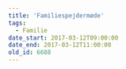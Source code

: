 ```yaml
---
title: 'Familiespejdermøde'
tags:
  - Familie
date_start: 2017-03-12T09:00:00
date_end: 2017-03-12T11:00:00
old_id: 6688
---
```

